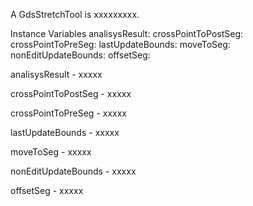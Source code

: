 A GdsStretchTool is xxxxxxxxx.

Instance Variables
	analisysResult:		<Dictionary>
	crossPointToPostSeg:		<Point>
	crossPointToPreSeg:		<Point>
	lastUpdateBounds:		<Rectangle>
	moveToSeg:		<LineSegment>
	nonEditUpdateBounds:		<Rectangle>
	offsetSeg:		<LineSegment>

analisysResult
	- xxxxx

crossPointToPostSeg
	- xxxxx

crossPointToPreSeg
	- xxxxx

lastUpdateBounds
	- xxxxx

moveToSeg
	- xxxxx

nonEditUpdateBounds
	- xxxxx

offsetSeg
	- xxxxx
